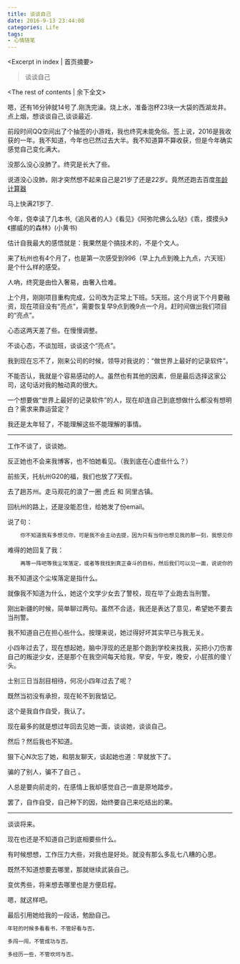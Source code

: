 ```yaml
---
title: 谈谈自己
date: 2016-9-13 23:44:08
categories: Life
tags:
- 心情随笔
---
```

<Excerpt in index | 首页摘要> 
>谈谈自己  
<!-- more -->
<The rest of contents | 余下全文>  
  
嗯，还有16分钟就14号了.刚洗完澡。烧上水，准备泡杯23块一大袋的西湖龙井。点上烟，想谈谈自己,谈谈最近.  
  
前段时间QQ空间出了个抽签的小游戏，我也终究未能免俗。签上说，2016是我收获的一年。我不知道，今年也已然过去大半。我不知道算不算收获，但是今年确实感觉自己变化满大。  
  
没那么没心没肺了。终究是长大了些。  
  
说道没心没肺，刚才突然想不起来自己是21岁了还是22岁。竟然还跑去百度[年龄计算器](http://www.bm8.com.cn/Tool/birthday/)  
  
马上快满21岁了.  
  
今年，侥幸读了几本书,《追风者的人》《看见》《阿弥陀佛么么哒》《乖，摸摸头》《挪威的的森林》(小黄书)  
  
估计自我最大的感悟就是：我果然是个搞技术的，不是个文人。  
  
来了杭州也有4个月了，也是第一次感受到996（早上九点到晚上九点，六天班）是个什么样的感受。  
  
人吶，终究是由俭入奢易，由奢入俭难。  
  
上个月，刚刚项目重构完成，公司改为正常上下班。5天班。这个月说下个月要融资，现在项目没有“亮点”，需要恢复早9点到晚9点一个月。赶时间做出我们项目的“亮点”。  
  
心态这两天差了些。在慢慢调整。  
  
不谈心态，不谈加班，谈谈这个“亮点”。  
  
我到现在忘不了，刚来公司的时候，领导对我说的：“做世界上最好的记录软件”。  
  
不能否认，我就是个容易感动的人。虽然也有其他的因素，但是最后选择这家公司，这句话对我的触动真的很大。  
  
一个想要做“世界上最好的记录软件”的人，现在却连自己到底想做什么都没有想明白？需求来靠运营定？  
  
我还是太年轻了，不能理解这些不能理解的事情。  
  
<hr />  
  
工作不谈了，谈谈她。  
  
反正她也不会来我博客，也不怕她看见。（我到底在心虚些什么？）  
  
前些天，托杭州G20的福，我们也放了7天假。  
  
去了趟苏州。走马观花的浪了一圈 虎丘 和 同里古镇。  
  
回杭州的路上，还是没能忍住，给她发了份email。  
  
说了句：
```txt
	你不知道我有多想见你，可是我不会主动去提，因为只有当你也想见我的那一刻，我想见你才有意义
```
  
难得的她回复了我：
```txt
	再等一阵吧等我尘埃落定，或者等我找到真正奋斗的目标，然后我们可以见一面，说说你的故事还有我的故事
```
我不知道这个尘埃落定是指什么。  
  
就像我不知道为什么，她这个文学少女去了警校，现在毕了业跑去当刑警。  
  
刚出新疆的时候，简单聊过两句。虽然不合适，我还是表达了意见，希望她不要去当刑警。  
  
我不知道自己在担心些什么。按理来说，她过得好坏其实早已与我无关。  
  
小四年过去了，现在想起她，脑中浮现的还是那个跑到学校来找我，买把小刀伤害自己的叛逆少女，还是那个在我空间每天给我，早安，午安，晚安，小屁孩的傻丫头。  
  
士别三日当刮目相待，何况小四年过去了呢？  
  
既然当初没有承担，现在轮不到我惦记。  
  
这个是我自作自受，我认了。  
  
现在最多的就是想过年回去见她一面，谈谈她，谈谈自己。  
  
然后？然后我也不知道。  
  
狠下心N次忘了她，和朋友聊天，谈起她也道：早就放下了。   
  
骗的了别人，骗不了自己 。  
  
人总是要向前走的，在感情上我却感觉自己一直是原地踏步。  
  
罢了，自作自受，自己种下的因，始终要自己来吃结出的果。  
  
<hr />
谈谈将来。  
  
现在也还是不知道自己到底相要些什么。  
  
有时候想想，工作压力大些，对我也是好处。就没有那么多乱七八糟的心思。  
  
既然不知道想要去哪里，那就继续武装自己。  
  
变优秀些，将来想去哪里也是方便启程。  
  
嗯，就这样吧。  
  
最后引用她给我的一段话，勉励自己。
```txt
年轻的时候多看看书，不管好看与否。

多闯一闯，不管成功与否。

多经历一些，不管坎坷与否。
```